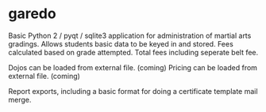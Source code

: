 garedo
======

Basic Python 2 / pyqt / sqlite3 application for administration of martial arts gradings.
Allows students basic data to be keyed in and stored.
Fees calculated based on grade attempted.
Total fees including seperate belt fee.

Dojos can be loaded from external file. (coming)
Pricing can be loaded from external file. (coming)

Report exports, including a basic format for doing a certificate template mail merge.
